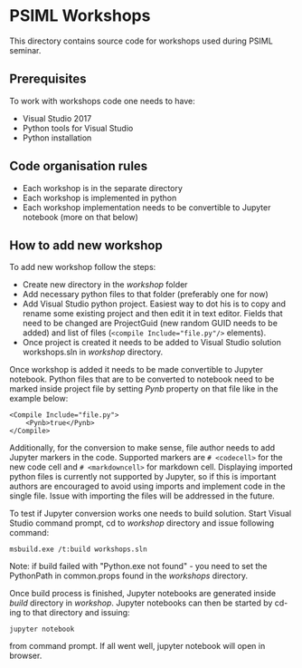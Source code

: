# PSIML Workshops

This directory contains source code for workshops used during PSIML seminar.

## Prerequisites

To work with workshops code one needs to have:
* Visual Studio 2017
* Python tools for Visual Studio
* Python installation

## Code organisation rules

* Each workshop is in the separate directory
* Each workshop is implemented in python
* Each workshop implementation needs to be convertible to Jupyter notebook (more on that below)

## How to add new workshop

To add new workshop follow the steps:
* Create new directory in the *workshop* folder
* Add necessary python files to that folder (preferably one for now)
* Add Visual Studio python project. Easiest way to dot his is to copy and rename some existing project and then edit it in text editor. Fields that need to be changed are ProjectGuid (new random GUID needs to be added) and list of files (`<compile Include="file.py"/>` elements).
* Once project is created it needs to be added to Visual Studio solution workshops.sln in *workshop* directory.

Once workshop is added it needs to be made convertible to Jupyter notebook. Python files that are to be converted to notebook need to be marked inside project file by setting *Pynb* property on that file like in the example below:

```
<Compile Include="file.py">
    <Pynb>true</Pynb>
</Compile>
```
Additionally, for the conversion to make sense, file author needs to add Jupyter markers in the code. Supported markers are `# <codecell>` for the new code cell and `# <markdowncell>` for markdown cell.
Displaying imported python files is currently not supported by Jupyter, so if this is important authors are encouraged to avoid using imports and implement code in the single file. Issue with importing the files will be addressed in the future.

To test if Jupyter conversion works one needs to build solution. Start Visual Studio command prompt, cd to *workshop* directory and issue following command:
```
msbuild.exe /t:build workshops.sln
```
Note: if build failed with "Python.exe not found" - you need to set the PythonPath in common.props found in the *workshops* directory.

Once build process is finished, Jupyter notebooks are generated inside *build* directory in *workshop*. Jupyter notebooks can then be started by cd-ing to that directory and issuing:
```
jupyter notebook
```
from command prompt. If all went well, jupyter notebook will open in browser.
